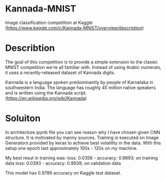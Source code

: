 # Kannada-MNIST
Image classification competition at Kaggle (https://www.kaggle.com/c/Kannada-MNIST/overview/description)

# Describtion
The goal of this competition is to provide a simple extension to the classic MNIST competition we're all familiar with. Instead of using Arabic numerals, it uses a recently-released dataset of Kannada digits.

Kannada is a language spoken predominantly by people of Karnataka in southwestern India. The language has roughly 45 million native speakers and is written using the Kannada script. 
(https://en.wikipedia.org/wiki/Kannada)

# Soluiton
In architecture.ipynb file you can see reason why I have chosen given CNN structure. It is motivated by manny sources. 
Training is executed on Image Generators provided by keras to achieve best volatility in the data. With this setup one epoch last approximately 100s - 120s on my machine.

My best resut in training was:
loss: 0.0356 - accuracy: 0.9893; on training data
loss: 0.0393 - accuracy: 0.9939; on validation data

This model has 0.9786 accuracy on Kaggle test dataset.
